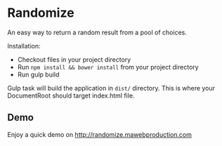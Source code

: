 Randomize
=========

An easy way to return a random result from a pool of choices.

Installation:
- Checkout files in your project directory
- Run `npm install && bower install` from your project directory
- Run gulp build

Gulp task will build the application in `dist/` directory.
This is where your DocumentRoot should target index.html file.

Demo
----
Enjoy a quick demo on http://randomize.mawebproduction.com
